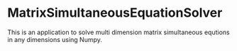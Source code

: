 # MatrixSimultaneousEquationSolver

This is an application to solve multi dimension matrix simultaneous equtions in any dimensions using Numpy.
